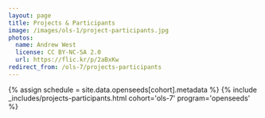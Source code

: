 ```yaml
---
layout: page
title: Projects & Participants
image: /images/ols-1/project-participants.jpg
photos:
  name: Andrew West
  license: CC BY-NC-SA 2.0
  url: https://flic.kr/p/2aBxKw
redirect_from: /ols-7/projects-participants
---
```


{% assign schedule = site.data.openseeds[cohort].metadata %}
{% include _includes/projects-participants.html cohort='ols-7' program='openseeds'  %}